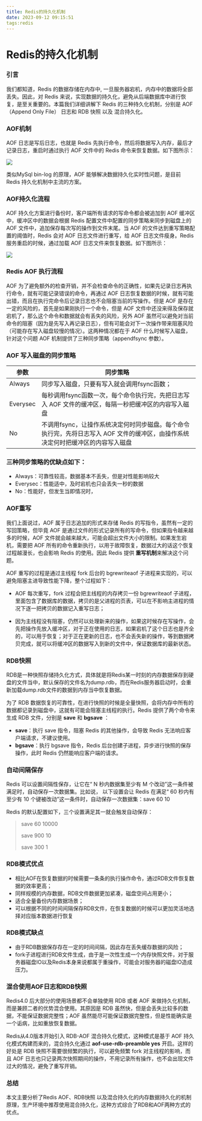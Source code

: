 ```yaml
---
title: Redis的持久化机制
date: 2023-09-12 09:15:51
tags:redis 
---
```


# Redis的持久化机制

### 引言

我们都知道，Redis 的数据存储在内存中, 一旦服务器宕机，内存中的数据将全部丢失。因此，对 Redis 来说，实现数据的持久化，避免从后端数据库中进行恢复，是至关重要的。本篇我们详细讲解下 Redis 的三种持久化机制，分别是 AOF（Append Only File） 日志和 RDB 快照 以及 混合持久化。

### AOF机制

AOF 日志是写后日志，也就是 Redis 先执行命令，然后将数据写入内存，最后才记录日志，重启时通过执行 AOF 文件中的 Redis 命令来恢复数据。如下图所示：

![](https://developer.qcloudimg.com/http-save/yehe-10418638/693b4cb76c16876336e4c5a3a06fed27.png)

类似MySql bin-log 的原理，AOF 能够解决数据持久化实时性问题，是目前 Redis 持久化机制中主流的方案。

### AOF持久化流程

AOF 持久化方案进行备份时，客户端所有请求的写命令都会被追加到 AOF 缓冲区中，缓冲区中的数据会根据 Redis 配置文件中配置的同步策略来同步到磁盘上的 AOF 文件中，追加保存每次写的操作到文件末尾。当 AOF 的文件达到重写策略配置的阈值时，Redis 会对 AOF 日志文件进行重写，给 AOF 日志文件瘦身。Redis 服务重启的时候，通过加载 AOF 日志文件来恢复数据。如下图所示：

![](https://developer.qcloudimg.com/http-save/yehe-10418638/bc15aa10e9c9d41ef356faa07b60cb82.png)

### Redis AOF 执行流程

AOF 为了避免额外的检查开销，并不会检查命令的正确性，如果先记录日志再执行命令，就有可能记录错误的命令，再通过 AOF 日志恢复数据的时候，就有可能出错，而且在执行完命令后记录日志也不会阻塞当前的写操作。但是 AOF 是存在一定的风险的，首先是如果刚执行一个命令，但是 AOF 文件中还没来得及保存就宕机了，那么这个命令和数据就会有丢失的风险，另外 AOF 虽然可以避免对当前命令的阻塞（因为是先写入再记录日志），但有可能会对下一次操作带来阻塞风险（可能存在写入磁盘较慢的情况）。这两种情况都在于 AOF 什么时候写入磁盘，针对这个问题 AOF 机制提供了三种同步策略（appendfsync 参数）。

### AOF 写入磁盘的同步策略

| 参数     | 同步策略                                                     |
| -------- | ------------------------------------------------------------ |
| Always   | 同步写入磁盘，只要有写入就会调用fsync函数；                  |
| Everysec | 每秒调用fsync函数一次，每个命令执行完，先把日志写入 AOF 文件的缓冲区，每隔一秒把缓冲区的内容写入磁盘 |
| No       | 不调用fsync，让操作系统决定何时同步磁盘。每个命令执行完，先将日志写入 AOF 文件的缓冲区，由操作系统决定何时把缓冲区的内容写入磁盘 |

### 三种同步策略的优缺点如下：

* Always：可靠性较高，数据基本不丢失，但是对性能影响较大
* Everysec：性能适中，及时宕机也只会丢失一秒的数据
* No：性能好，但发生当即情况时，

### AOF重写

我们上面说过，AOF 属于日志追加的形式来存储 Redis 的写指令，虽然有一定的写回策略，但毕竟 AOF 是通过文件的形式记录所有的写命令，但如果指令越来越多的时候，AOF 文件就会越来越大，可能会超出文件大小的限制。如果发生宕机，需要把 AOF 所有的命令重新执行，以用于故障恢复，数据过大的话这个恢复过程越漫长，也会影响 Redis 的使用。因此 Redis 提供 **重写机制**来解决这个问题。

AOF 重写的过程是通过主线程 fork 后台的 bgrewriteaof 子进程来实现的，可以避免阻塞主进导致性能下降，整个过程如下：

* AOF 每次重写，fork 过程会把主线程的内存拷贝一份 bgrewriteaof 子进程，里面包含了数据库的数据，拷贝的是父进程的页表，可以在不影响主进程的情况下逐一把拷贝的数据记入重写日志；

* 因为主线程没有阻塞，仍然可以处理新来的操作，如果这时候存在写操作，会先把操作先放入缓冲区，对于正在使用的日志，如果宕机了这个日志也是齐全的，可以用于恢复；对于正在更新的日志，也不会丢失新的操作，等到数据拷贝完成，就可以将缓冲区的数据写入到新的文件中，保证数据库的最新状态。

### RDB快照

RDB是一种快照存储持久化方式，具体就是将Redis某一时刻的内存数据保存到硬盘的文件当中，默认保存的文件名为dump.rdb，而在Redis服务器启动时，会重新加载dump.rdb文件的数据到内存当中恢复数据。

为了 RDB 数据恢复的可靠性，在进行快照的时候是全量快照，会将内存中所有的数据都记录到磁盘中，这就有可能会阻塞主线程的执行。Redis 提供了两个命令来生成 RDB 文件，分别是 **save** 和 **bgsave** ：

* **save**：执行 save 指令，阻塞 Redis 的其他操作，会导致 Redis 无法响应客户端请求，不建议使用。
* **bgsave**：执行 bgsave 指令，Redis 后台创建子进程，异步进行快照的保存操作，此时 Redis 仍然能响应客户端的请求。

### 自动间隔保存

Redis 可以设置间隔性保存，让它在“ N 秒内数据集至少有 M 个改动”这一条件被满足时，自动保存一次数据集。比如说， 以下设置会让 Redis 在满足“ 60 秒内有至少有 10 个键被改动”这一条件时，自动保存一次数据集：save 60 10

Redis 的默认配置如下，三个设置满足其一就会触发自动保存：

> save  60  10000
>
> save  900  10
>
> save  300  1

### RDB模式优点

* 相比AOF在恢复数据的时候需要一条条的执行操作命令，通过RDB文件恢复数据的效率更高；
* 同样规模的内存数据，RDB文件数据更加紧凑，磁盘空间占用更小；
* 适合全量备份内存数据场景；
* 可以根据不同的时间间隔保存RDB文件，在恢复数据的时候可以更加灵活地选择对应版本数据进行恢复

 ### RDB模式缺点

* 由于RDB数据保存存在一定的时间间隔，因此存在丢失缓存数据的风险；
* fork子进程进行RDB文件生成，由于是一次性生成一个内存快照文件，对于服务器磁盘IO以及Redis本身来说都属于重操作，可能会对服务器的磁盘IO造成压力。

### 混合使用AOF日志和RDB快照

Redis4.0 后大部分的使用场景都不会单独使用 RDB 或者 AOF 来做持久化机制，而是兼顾二者的优势混合使用。其原因是 RDB 虽然快，但是会丢失比较多的数据，不能保证数据完整性；AOF 虽然能尽可能保证数据完整性，但是性能确实是一个诟病，比如重放恢复数据。  

Redis从4.0版本开始引入 RDB-AOF 混合持久化模式，这种模式是基于 AOF 持久化模式构建而来的，混合持久化通过 **aof-use-rdb-preamble yes** 开启。这样的好处是 RDB 快照不需要很频繁的执行，可以避免频繁 fork 对主线程的影响，而且 AOF 日志也只记录两次快照期间的操作，不用记录所有操作，也不会出现文件过大的情况，避免了重写开销。

 ### 总结

本文主要分析了Redis AOF、RDB快照 以及混合持久化的内存数据持久化的机制原理，生产环境中推荐使用混合持久化，这种方式综合了RDB和AOF两种方式的优点。

